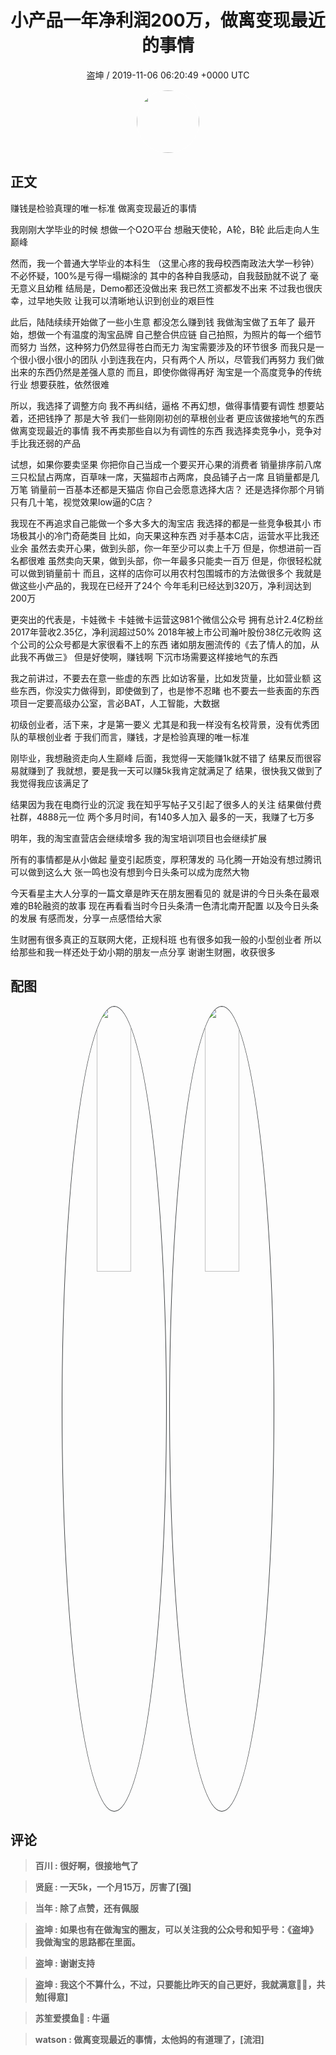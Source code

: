 <h1 align="center">小产品一年净利润200万，做离变现最近的事情</h1>
<p align="center">
    <a>盗坤 / 2019-11-06 06:20:49 &#43;0000 UTC</a>
</p>

<div align="center">
    <img src="https://images.zsxq.com/FqbJOHmIe6DiSiUSwJOs_pXFPlNc?e=1590940799&amp;token=kIxbL07-8jAj8w1n4s9zv64FuZZNEATmlU_Vm6zD:o62jNb--xBs9DwEEh1OchrkhcNs=" width="100" height="100" style="border:1px solid;border-radius:50%; color:#ffffff"/>
</div>

## 正文

<div>
 

赚钱是检验真理的唯一标准
做离变现最近的事情
 
我刚刚大学毕业的时候
想做一个O2O平台
想融天使轮，A轮，B轮
此后走向人生巅峰
 
然而，我一个普通大学毕业的本科生
（这里心疼的我母校西南政法大学一秒钟）
不必怀疑，100%是亏得一塌糊涂的
其中的各种自我感动，自我鼓励就不说了
毫无意义且幼稚
结局是，Demo都还没做出来
我已然工资都发不出来
不过我也很庆幸，过早地失败
让我可以清晰地认识到创业的艰巨性
 
此后，陆陆续续开始做了一些小生意
都没怎么赚到钱
我做淘宝做了五年了
最开始，想做一个有温度的淘宝品牌
自己整合供应链
自己拍照，为照片的每一个细节而努力
当然，这种努力仍然显得苍白而无力
淘宝需要涉及的环节很多
而我只是一个很小很小很小的团队
小到连我在内，只有两个人
所以，尽管我们再努力
我们做出来的东西仍然是差强人意的
而且，即使你做得再好
淘宝是一个高度竞争的传统行业
想要获胜，依然很难
 
所以，我选择了调整方向
我不再纠结，逼格
不再幻想，做得事情要有调性
想要站着，还把钱挣了
那是大爷
我们一些刚刚初创的草根创业者
更应该做接地气的东西
做离变现最近的事情
我不再卖那些自以为有调性的东西
我选择卖竞争小，竞争对手比我还弱的产品
 
 
试想，如果你要卖坚果
你把你自己当成一个要买开心果的消费者
销量排序前八席
三只松鼠占两席，百草味一席，天猫超市占两席，良品铺子占一席
且销量都是几万笔
销量前一百基本还都是天猫店
你自己会愿意选择大店？
还是选择你那个月销只有几十笔，视觉效果low逼的C店？
 
我现在不再追求自己能做一个多大多大的淘宝店
我选择的都是一些竞争极其小
市场极其小的冷门奇葩类目
比如，向天果这种东西
对手基本C店，运营水平比我还业余
虽然去卖开心果，做到头部，你一年至少可以卖上千万
但是，你想进前一百名都很难
虽然卖向天果，做到头部，你一年最多只能卖一百万
但是，你很轻松就可以做到销量前十
而且，这样的店你可以用农村包围城市的方法做很多个
我就是做这些小产品的，我现在已经开了24个
今年毛利已经达到320万，净利润达到200万
 
更突出的代表是，卡娃微卡
卡娃微卡运营这981个微信公众号
拥有总计2.4亿粉丝
2017年营收2.35亿，净利润超过50%
2018年被上市公司瀚叶股份38亿元收购
这个公司的公众号都是大家很看不上的东西
诸如朋友圈流传的《去了情人的加，从此我不再做三》
但是好使啊，赚钱啊
下沉市场需要这样接地气的东西
 
我之前讲过，不要去在意一些虚的东西
比如访客量，比如发货量，比如营业额
这些东西，你没实力做得到，即使做到了，也是惨不忍睹
也不要去一些表面的东西
项目一定要高级办公室，言必BAT，人工智能，大数据
 
初级创业者，活下来，才是第一要义
尤其是和我一样没有名校背景，没有优秀团队的草根创业者
于我们而言，赚钱，才是检验真理的唯一标准
 
 
 
刚毕业，我想融资走向人生巅峰
后面，我觉得一天能赚1k就不错了
结果反而很容易就赚到了
我就想，要是我一天可以赚5k我肯定就满足了
结果，很快我又做到了
我觉得我应该满足了
 
结果因为我在电商行业的沉淀
我在知乎写帖子又引起了很多人的关注
结果做付费社群，4888元一位
两个多月时间，有140多人加入
最多的一天，我赚了七万多
 
明年，我的淘宝直营店会继续增多
我的淘宝培训项目也会继续扩展
 
所有的事情都是从小做起
量变引起质变，厚积薄发的
马化腾一开始没有想过腾讯可以做到这么大
张一鸣也没有想到今日头条可以成为庞然大物
 
今天看星主大人分享的一篇文章是昨天在朋友圈看见的
就是讲的今日头条在最艰难的B轮融资的故事
现在再看看当时今日头条清一色清北南开配置
以及今日头条的发展
有感而发，分享一点感悟给大家
 
生财圈有很多真正的互联网大佬，正规科班
也有很多如我一般的小型创业者
所以给那些和我一样还处于幼小期的朋友一点分享
谢谢生财圈，收获很多
</div>

## 配图
<div class="image" align="center">

<img src="https://images.zsxq.com/FguzqSSOwH_PdZvWbz3g_PmWVTep?e=1590940799&amp;token=kIxbL07-8jAj8w1n4s9zv64FuZZNEATmlU_Vm6zD:JJ0HVsK1LuINml6fJnaU5ypYdGg=" width="33%" height="33%" style="border:1px solid;border-radius:50%; color:#3c3f41"/>

<img src="https://images.zsxq.com/Fq-5lFHbbqVBLF_YAlSdJSMZR9d9?e=1590940799&amp;token=kIxbL07-8jAj8w1n4s9zv64FuZZNEATmlU_Vm6zD:RjQcWowlp8LaBtIWoPaMuNieUQU=" width="33%" height="33%" style="border:1px solid;border-radius:50%; color:#3c3f41"/>

</div>

## 评论

<div align="left">
<div>

<blockquote >
<span> <strong>百川 : 很好啊，很接地气了 </strong></span>
</blockquote>

<blockquote >
<span> <strong>贤庭 : 一天5k，一个月15万，厉害了[强] </strong></span>
</blockquote>

<blockquote >
<span> <strong>当年 : 除了点赞，还有佩服 </strong></span>
</blockquote>

<blockquote >
<span> <strong>盗坤 : 如果也有在做淘宝的圈友，可以关注我的公众号和知乎号：《盗坤》我做淘宝的思路都在里面。 </strong></span>
</blockquote>

<blockquote >
<span> <strong>盗坤 : 谢谢支持 </strong></span>
</blockquote>

<blockquote >
<span> <strong>盗坤 : 我这个不算什么，不过，只要能比昨天的自己更好，我就满意💪💪，共勉[得意] </strong></span>
</blockquote>

<blockquote >
<span> <strong>苏笙爱摸鱼🐶 : 牛逼 </strong></span>
</blockquote>

<blockquote >
<span> <strong>watson : 做离变现最近的事情，太他妈的有道理了，[流泪] </strong></span>
</blockquote>

</div>
</div>